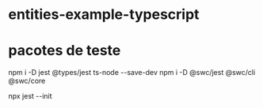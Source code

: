 # entities-example-typescript

# pacotes de teste
npm i -D jest @types/jest ts-node --save-dev
npm i -D @swc/jest @swc/cli @swc/core

npx jest --init


